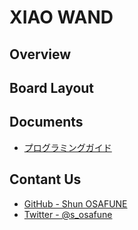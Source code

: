 # XIAO WAND

## Overview

## Board Layout

## Documents
- [プログラミングガイド](xiaowand_programming_guide_jp.md)

## Contant Us
- [GitHub - Shun OSAFUNE](https://github.com/osafune)
- [Twitter - @s_osafune](https://twitter.com/s_osafune)
